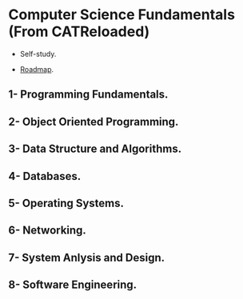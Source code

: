 # Computer Science Fundamentals (From CATReloaded)

- Self-study.

- [Roadmap](https://github.com/CATReloaded/CATReloaded-Circles-Roadmaps/tree/main/Computer%20Science).

## 1- Programming Fundamentals.

## 2- Object Oriented Programming.

## 3- Data Structure and Algorithms.

## 4- Databases.

## 5- Operating Systems.

## 6- Networking.

## 7- System Anlysis and Design.

## 8- Software Engineering.
